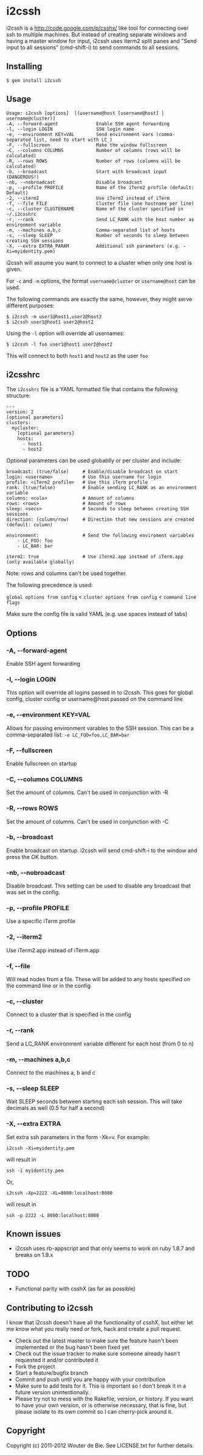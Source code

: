 # i2cssh

i2cssh is a http://code.google.com/p/csshx/ like tool for connecting over ssh to multiple machines. But instead of creating separate windows and having
a master window for input, i2cssh uses iterm2 split panes and "Send input to all sessions" (cmd-shift-i) to send commands
to all sessions.

## Installing 

    $ gem install i2cssh

## Usage
    Usage: i2cssh [options]  [(username@host [username@host] | username@cluster)]
    -A, --forward-agent              Enable SSH agent forwarding
    -l, --login LOGIN                SSH login name
    -e, --environment KEY=VAL        Send environment vars (comma-separated list, need to start with LC_)
    -F, --fullscreen                 Make the window fullscreen
    -C, --columns COLUMNS            Number of columns (rows will be calculated)
    -R, --rows ROWS                  Number of rows (columns will be calculated)
    -b, --broadcast                  Start with broadcast input (DANGEROUS!)
    -nb, --nobroadcast               Disable broadcast
    -p, --profile PROFILE            Name of the iTerm2 profile (default: Default)
    -2, --iterm2                     Use iTerm2 instead of iTerm
    -f, --file FILE                  Cluster file (one hostname per line)
    -c, --cluster CLUSTERNAME        Name of the cluster specified in ~/.i2csshrc
    -r, --rank                       Send LC_RANK with the host number as environment variable
    -m, --machines a,b,c             Comma-separated list of hosts
    -s, --sleep SLEEP                Number of seconds to sleep between creating SSH sessions
    -X, --extra EXTRA_PARAM          Additional ssh parameters (e.g. -Xi=myidentity.pem)

i2cssh will assume you want to connect to a cluster when only one host is given.

For `-c` and `-m` options, the format `username@cluster` or `username@host` can be used.

The following commands are exactly the same, however, they might serve different purposes:

    $ i2cssh -m user1@host1,user2@host2
    $ i2cssh user1@host1 user2@host2

Using the `-l` option will override all usernames:

    $ i2cssh -l foo user1@host1 user2@host2

This will connect to both `host1` and `host2` as the user `foo`

## i2csshrc

The `i2csshrc` file is a YAML formatted file that contains the following structure:

    ---
    version: 2
    [optional parameters]
    clusters:
      mycluster:
        [optional parameters]
        hosts:
          - host1
          - host2

Optional parameters can be used globablly or per cluster and include:

    broadcast: (true/false)     # Enable/disable broadcast on start
    login: <username>           # Use this username for login
    profile: <iTerm2 profile>   # Use this iTerm profile
    rank: (true/false)          # Enable sending LC_RANK as an environment variable
    columns: <cols>             # Amount of columns
    rows: <rows>                # Amount of rows
    sleep: <secs>               # Seconds to sleep between creating SSH sessions
    direction: (column/row)     # Direction that new sessions are created (default: column)

    environment:                # Send the following enviroment variables
        - LC_FOO: foo
        - LC_BAR: bar
    
    iterm2: true                # Use iTerm2.app instead of iTerm.app (only available globally)

Note: rows and columns can't be used together.

The following precedence is used:

`global options from config` < `cluster options from config` < `command line flags`

Make sure the config file is valid YAML (e.g. use spaces instead of tabs)

## Options

### -A, --forward-agent

Enable SSH agent forwarding

### -l, --login LOGIN

This option will override all logins passed in to i2cssh. This goes for global config, cluster config or username@host passed on the command line

### -e, --environment KEY=VAL

Allows for passing environment varables to the SSH session. This can be a comma-separated list: `-e LC_FOO=foo,LC_BAR=bar`

### -F, --fullscreen

Enable fullscreen on startup

### -C, --columns COLUMNS

Set the amount of columns. Can't be used in conjunction with -R

### -R, --rows ROWS

Set the amount of columns. Can't be used in conjunction with -C

### -b, --broadcast

Enable broadcast on startup. i2cssh will send cmd-shift-i to the window and press the OK button.

### -nb, --nobroadcast

Disable broadcast. This setting can be used to disable any broadcast that was set in the config.

### -p, --profile PROFILE

Use a specific iTerm profile

### -2, --iterm2

Use iTerm2.app instead of iTerm.app

### -f, --file

Will read nodes from a file. These will be added to any hosts specified on the command line or in the config

### -c, --cluster

Connect to a cluster that is specified in the config

### -r, --rank

Send a LC_RANK environment variable different for each host (from 0 to n)

### -m, --machines a,b,c

Connect to the machines a, b and c

### -s, --sleep SLEEP

Wait SLEEP seconds between starting each ssh session. This will take decimals as well (0.5 for half a second)

### -X, --extra EXTRA

Set extra ssh parameters in the form -Xk=v. For example:

    i2cssh -Xi=myidentity.pem

will result in 

    ssh -i myidentity.pem

Or,

    i2cssh -Xp=2222 -XL=8080:localhost:8080

will result in

    ssh -p 2222 -L 8080:localhost:8080

## Known issues

- i2cssh uses rb-appscript and that only seems to work on ruby 1.8.7 and breaks on 1.9.x

## TODO

- Functional parity with csshX (as far as possible)

## Contributing to i2cssh

I know that i2cssh doesn't have all the functionality of csshX, but either let me know what you really need or 
fork, hack and create a pull request.
 
 * Check out the latest master to make sure the feature hasn't been implemented or the bug hasn't been fixed yet
 * Check out the issue tracker to make sure someone already hasn't requested it and/or contributed it
 * Fork the project
 * Start a feature/bugfix branch
 * Commit and push until you are happy with your contribution
 * Make sure to add tests for it. This is important so I don't break it in a future version unintentionally.
 * Please try not to mess with the Rakefile, version, or history. If you want to have your own version, or is otherwise necessary, that is fine, but please isolate to its own commit so I can cherry-pick around it.

## Copyright

Copyright (c) 2011-2012 Wouter de Bie. See LICENSE.txt for
further details.

